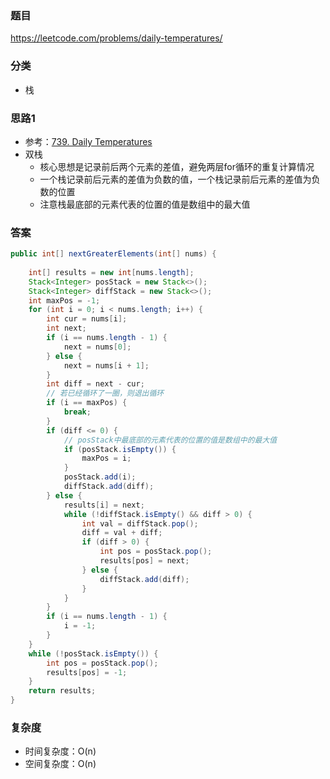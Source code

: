 ### 题目
https://leetcode.com/problems/daily-temperatures/

### 分类
* 栈

### 思路1
* 参考：[739. Daily Temperatures](739.%20Daily%20Temperatures.md)
* 双栈
    * 核心思想是记录前后两个元素的差值，避免两层for循环的重复计算情况
    * 一个栈记录前后元素的差值为负数的值，一个栈记录前后元素的差值为负数的位置
    * 注意栈最底部的元素代表的位置的值是数组中的最大值

### 答案
```java
public int[] nextGreaterElements(int[] nums) {
    
    int[] results = new int[nums.length];
    Stack<Integer> posStack = new Stack<>();
    Stack<Integer> diffStack = new Stack<>();
    int maxPos = -1;
    for (int i = 0; i < nums.length; i++) {
        int cur = nums[i];
        int next;
        if (i == nums.length - 1) {
            next = nums[0];
        } else {
            next = nums[i + 1];
        }
        int diff = next - cur;
        // 若已经循环了一圈，则退出循环
        if (i == maxPos) {
            break;
        }
        if (diff <= 0) {
            // posStack中最底部的元素代表的位置的值是数组中的最大值
            if (posStack.isEmpty()) {
                maxPos = i;
            }
            posStack.add(i);
            diffStack.add(diff);
        } else {
            results[i] = next;
            while (!diffStack.isEmpty() && diff > 0) {
                int val = diffStack.pop();
                diff = val + diff;
                if (diff > 0) {
                    int pos = posStack.pop();
                    results[pos] = next;
                } else {
                    diffStack.add(diff);
                }
            }
        }
        if (i == nums.length - 1) {
            i = -1;
        }
    }
    while (!posStack.isEmpty()) {
        int pos = posStack.pop();
        results[pos] = -1;
    }
    return results;
}
```

### 复杂度
* 时间复杂度：O(n)
* 空间复杂度：O(n)
